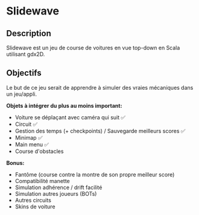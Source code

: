 # Slidewave
## Description
Slidewave est un jeu de course de voitures en vue top-down en Scala utilisant gdx2D.

## Objectifs
Le but de ce jeu serait de apprendre à simuler des vraies mécaniques dans un jeu/appli.

**Objets à intégrer du plus au moins important:**

- Voiture se déplaçant avec caméra qui suit ✅
- Circuit ✅
- Gestion des temps (+ checkpoints) / Sauvegarde meilleurs scores ✅
- Minimap ✅
- Main menu ✅
- Course d'obstacles

**Bonus:**

- Fantôme (course contre la montre de son propre meilleur score)
- Compatibilité manette
- Simulation adhérence / drift facilité
- Simulation autres joueurs (BOTs)
- Autres circuits
- Skins de voiture